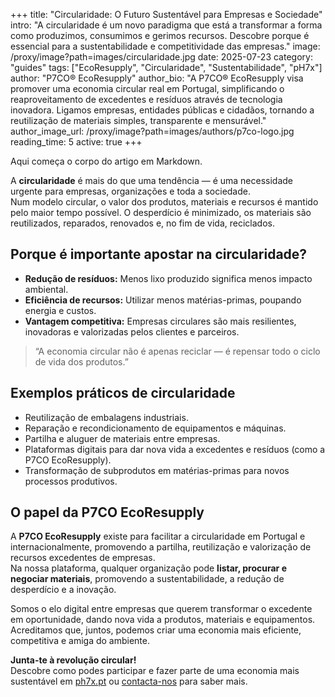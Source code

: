 +++
title: "Circularidade: O Futuro Sustentável para Empresas e Sociedade"
intro: "A circularidade é um novo paradigma que está a transformar a forma como produzimos, consumimos e gerimos recursos. Descobre porque é essencial para a sustentabilidade e competitividade das empresas."
image: /proxy/image?path=images/circularidade.jpg
date: 2025-07-23
category: "guides"
tags: ["EcoResupply", "Circularidade", "Sustentabilidade", "pH7x"]
author: "P7CO® EcoResupply"
author_bio: "A P7CO® EcoResupply visa promover uma economia circular real em Portugal, simplificando o reaproveitamento de excedentes e resíduos através de tecnologia inovadora. Ligamos empresas, entidades públicas e cidadãos, tornando a reutilização de materiais simples, transparente e mensurável."
author_image_url: /proxy/image?path=images/authors/p7co-logo.jpg
reading_time: 5
active: true
+++



Aqui começa o corpo do artigo em Markdown.


A **circularidade** é mais do que uma tendência — é uma necessidade urgente para empresas, organizações e toda a sociedade.  
Num modelo circular, o valor dos produtos, materiais e recursos é mantido pelo maior tempo possível. O desperdício é minimizado, os materiais são reutilizados, reparados, renovados e, no fim de vida, reciclados.

## Porque é importante apostar na circularidade?

- **Redução de resíduos:** Menos lixo produzido significa menos impacto ambiental.
- **Eficiência de recursos:** Utilizar menos matérias-primas, poupando energia e custos.
- **Vantagem competitiva:** Empresas circulares são mais resilientes, inovadoras e valorizadas pelos clientes e parceiros.

> “A economia circular não é apenas reciclar — é repensar todo o ciclo de vida dos produtos.”

## Exemplos práticos de circularidade

- Reutilização de embalagens industriais.
- Reparação e recondicionamento de equipamentos e máquinas.
- Partilha e aluguer de materiais entre empresas.
- Plataformas digitais para dar nova vida a excedentes e resíduos (como a P7CO EcoResupply).
- Transformação de subprodutos em matérias-primas para novos processos produtivos.

## O papel da P7CO EcoResupply

A **P7CO EcoResupply** existe para facilitar a circularidade em Portugal e internacionalmente, promovendo a partilha, reutilização e valorização de recursos excedentes de empresas.  
Na nossa plataforma, qualquer organização pode **listar, procurar e negociar materiais**, promovendo a sustentabilidade, a redução de desperdício e a inovação.

Somos o elo digital entre empresas que querem transformar o excedente em oportunidade, dando nova vida a produtos, materiais e equipamentos.  
Acreditamos que, juntos, podemos criar uma economia mais eficiente, competitiva e amiga do ambiente.

**Junta-te à revolução circular!**  
Descobre como podes participar e fazer parte de uma economia mais sustentável em [ph7x.pt](https://ph7x.pt) ou [contacta-nos](mailto:hello@p7co.org) para saber mais.

